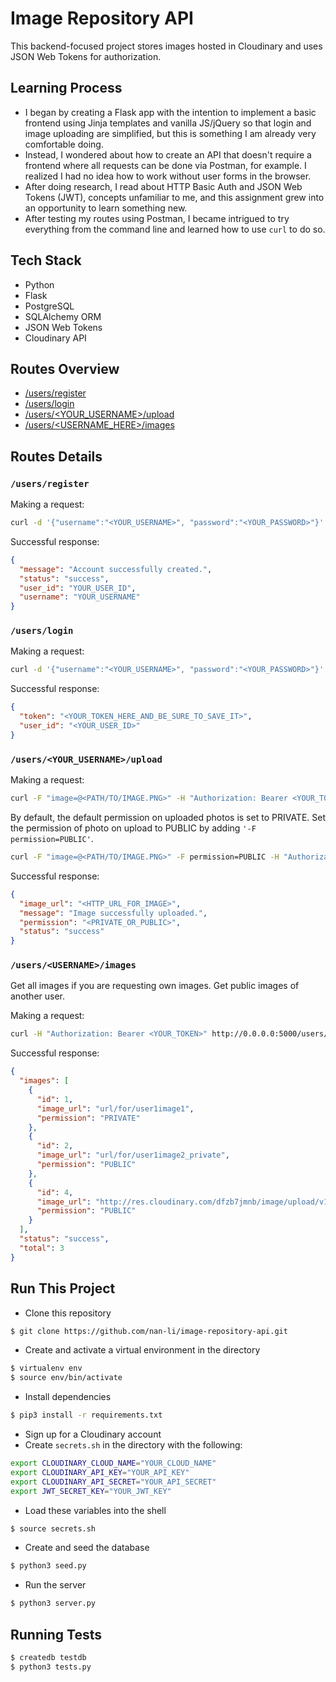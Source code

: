 # Image Repository API 
This backend-focused project stores images hosted in Cloudinary and uses JSON Web Tokens for authorization.

## Learning Process
- I began by creating a Flask app with the intention to implement a basic frontend using Jinja templates and vanilla JS/jQuery so that login and image uploading are simplified, but this is something I am already very comfortable doing.
- Instead, I wondered about how to create an API that doesn't require a frontend where all requests can be done via Postman, for example. I realized I had no idea how to work without user forms in the browser.
- After doing research, I read about HTTP Basic Auth and JSON Web Tokens (JWT), concepts unfamiliar to me, and this assignment grew into an opportunity to learn something new. 
- After testing my routes using Postman, I became intrigued to try everything from the command line and learned how to use `curl` to do so.

## Tech Stack
- Python
- Flask
- PostgreSQL
- SQLAlchemy ORM
- JSON Web Tokens
- Cloudinary API

## Routes Overview
* [/users/register](#register)
* [/users/login](#login)
* [/users/<YOUR_USERNAME>/upload](#upload)
* [/users/<USERNAME_HERE>/images](#get_user_images)


## Routes Details

### <a name="register"/>`/users/register`

Making a request:

```sh
curl -d '{"username":"<YOUR_USERNAME>", "password":"<YOUR_PASSWORD>"}' -H 'Content-Type: application/json' http://0.0.0.0:5000/users/register
```

Successful response:

```json
{
  "message": "Account successfully created.", 
  "status": "success", 
  "user_id": "YOUR_USER_ID", 
  "username": "YOUR_USERNAME"
}
```

### <a name="login"/>`/users/login`

Making a request:

```sh
curl -d '{"username":"<YOUR_USERNAME>", "password":"<YOUR_PASSWORD>"}' -H 'Content-Type: application/json' http://0.0.0.0:5000/users/login
```

Successful response:

```json
{
  "token": "<YOUR_TOKEN_HERE_AND_BE_SURE_TO_SAVE_IT>", 
  "user_id": "<YOUR_USER_ID>"
} 
```

### <a name="upload"/>`/users/<YOUR_USERNAME>/upload`
Making a request:

```sh
curl -F "image=@<PATH/TO/IMAGE.PNG>" -H "Authorization: Bearer <YOUR_TOKEN>" http://0.0.0.0:5000/users/<YOUR_USERNAME>/upload
```

By default, the default permission on uploaded photos is set to PRIVATE. Set the permission of photo on upload to PUBLIC by adding `'-F permission=PUBLIC'`.

```sh
curl -F "image=@<PATH/TO/IMAGE.PNG>" -F permission=PUBLIC -H "Authorization: Bearer <YOUR_TOKEN>"  http://0.0.0.0:5000/users/<YOUR_USERNAME>/upload
```

Successful response:

```json
{
  "image_url": "<HTTP_URL_FOR_IMAGE>", 
  "message": "Image successfully uploaded.", 
  "permission": "<PRIVATE_OR_PUBLIC>", 
  "status": "success"
}
```

### <a name="get_user_images"/>`/users/<USERNAME>/images`
Get all images if you are requesting own images. Get public images of another user.

Making a request:

```sh
curl -H "Authorization: Bearer <YOUR_TOKEN>" http://0.0.0.0:5000/users/<USERNAME>/images
```

Successful response:

```json
{
  "images": [
    {
      "id": 1, 
      "image_url": "url/for/user1image1", 
      "permission": "PRIVATE"
    }, 
    {
      "id": 2, 
      "image_url": "url/for/user1image2_private", 
      "permission": "PUBLIC"
    }, 
    {
      "id": 4, 
      "image_url": "http://res.cloudinary.com/dfzb7jmnb/image/upload/v1620607893/f1eojamkyrjfygzwvqp7.png", 
      "permission": "PUBLIC"
    }
  ], 
  "status": "success", 
  "total": 3
}
```

## Run This Project
- Clone this repository

```sh
$ git clone https://github.com/nan-li/image-repository-api.git
```

- Create and activate a virtual environment in the directory

```sh
$ virtualenv env  
$ source env/bin/activate
```

- Install dependencies

```sh
$ pip3 install -r requirements.txt
```

- Sign up for a Cloudinary account
- Create `secrets.sh` in the directory with the following:

```sh
export CLOUDINARY_CLOUD_NAME="YOUR_CLOUD_NAME"
export CLOUDINARY_API_KEY="YOUR_API_KEY"
export CLOUDINARY_API_SECRET="YOUR_API_SECRET"
export JWT_SECRET_KEY="YOUR_JWT_KEY"
```

- Load these variables into the shell
```sh
$ source secrets.sh
```

- Create and seed the database
```sh
$ python3 seed.py
```

- Run the server
```sh
$ python3 server.py
```

## Running Tests
```sh
$ createdb testdb
$ python3 tests.py
```
